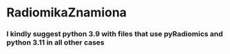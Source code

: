 # RadiomikaZnamiona
### I kindly suggest python 3.9 with files that use pyRadiomics and python 3.11 in all other cases 
